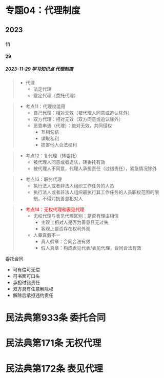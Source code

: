 # 专题04：代理制度

## 2023

### 11

#### 29

##### 2023-11-29 学习知识点 代理制度

> - 代理
>   - 法定代理
>   - 意定代理（委托代理）

> - 考点11：代理权滥用
>   - 自己代理：相对无效（被代理人同意或追认除外）
>   - 双方代理：相对无效（双方同意或追认除外）
>   - 恶意串通（代理）：绝对无效，共同侵权
>     - 互相勾结
>     - 谋取私利
>     - 损害他人合法权利

> - 考点12：复代理（转委托）
>   - 被代理人同意或者追认，转委托有效
>   - 被代理人不同意，代理人承担责任（过错责任），紧急情况除外

> - 考点13：职务代理
>   - 执行法人或者非法人组织工作任务的人员
>   - 执行法人或者非法人组织最执行其工作任务的人员职权范围的限制，不得对抗善意相对人

> - <font color="#FF0000">考点14：无权代理和表见代理</font>
>   - 无权代理与表见代理区别：是否有理由相信
>     - 主观上相对人是否为善意且无过失
>     - 客观上是否存在权利外观
>   - 人章真假不一
>     - 真人假章：合同合法有效
>     - 假人真章：构成表见代表/表见代理，合同合法有效

委托合同

- 可有偿可无偿
- 可书面可口头
- 承担过错责任
- 双方具有任意解除权
- 解除后承担违约责任

# 民法典第933条 委托合同

# 民法典第171条 无权代理

# 民法典第172条 表见代理

